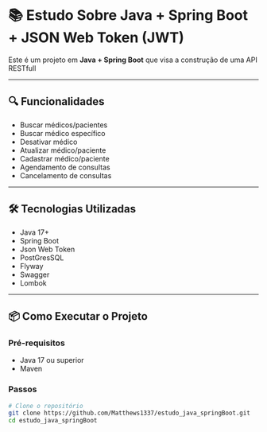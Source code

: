 # 📚 Estudo Sobre Java + Spring Boot + JSON Web Token (JWT)

Este é um projeto em **Java + Spring Boot** que visa a construção de uma API RESTfull

---

## 🔍 Funcionalidades

- Buscar médicos/pacientes
- Buscar médico específico
- Desativar médico
- Atualizar médico/paciente
- Cadastrar médico/paciente
- Agendamento de consultas
- Cancelamento de consultas


---

## 🛠️ Tecnologias Utilizadas

- Java 17+
- Spring Boot 
- Json Web Token
- PostGresSQL
- Flyway
- Swagger
- Lombok

---

## 📦 Como Executar o Projeto

### Pré-requisitos

- Java 17 ou superior
- Maven

### Passos

```bash
# Clone o repositório
git clone https://github.com/Matthews1337/estudo_java_springBoot.git
cd estudo_java_springBoot

